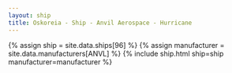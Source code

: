 ```yaml
---
layout: ship
title: Oskoreia - Ship - Anvil Aerospace - Hurricane
---
```

{% assign ship = site.data.ships[96] %}
{% assign manufacturer = site.data.manufacturers[ANVL] %}
{% include ship.html ship=ship manufacturer=manufacturer %}
